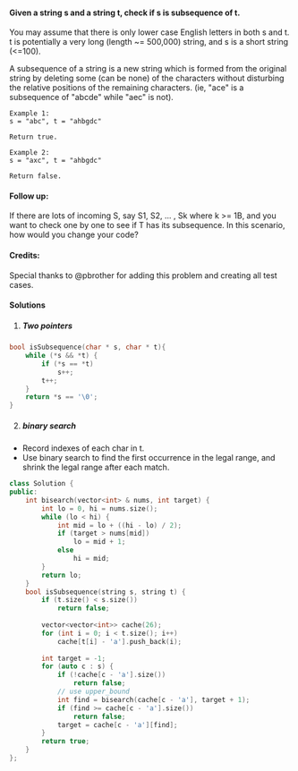 #### Given a string s and a string t, check if s is subsequence of t.

You may assume that there is only lower case English letters in both s and t. t is potentially a very long (length ~= 500,000) string, and s is a short string (<=100).

A subsequence of a string is a new string which is formed from the original string by deleting some (can be none) of the characters without disturbing the relative positions of the remaining characters. (ie, "ace" is a subsequence of "abcde" while "aec" is not).

```
Example 1:
s = "abc", t = "ahbgdc"

Return true.

Example 2:
s = "axc", t = "ahbgdc"

Return false.
```

#### Follow up:
If there are lots of incoming S, say S1, S2, ... , Sk where k >= 1B, and you want to check one by one to see if T has its subsequence. In this scenario, how would you change your code?

#### Credits:
Special thanks to @pbrother for adding this problem and creating all test cases.

#### Solutions

1. ##### Two pointers

```c++
bool isSubsequence(char * s, char * t){
    while (*s && *t) {
        if (*s == *t)
            s++;
        t++;
    }
    return *s == '\0';
}
```

2. ##### binary search

- Record indexes of each char in t.
- Use binary search to find the first occurrence in the legal range, and shrink the legal range after each match.

```c++
class Solution {
public:
    int bisearch(vector<int> & nums, int target) {
        int lo = 0, hi = nums.size();
        while (lo < hi) {
            int mid = lo + ((hi - lo) / 2);
            if (target > nums[mid])
                lo = mid + 1;
            else
                hi = mid;
        }
        return lo;
    }
    bool isSubsequence(string s, string t) {
        if (t.size() < s.size())
            return false;
        
        vector<vector<int>> cache(26);
        for (int i = 0; i < t.size(); i++)
            cache[t[i] - 'a'].push_back(i);
        
        int target = -1;
        for (auto c : s) {
            if (!cache[c - 'a'].size())
                return false;
            // use upper_bound
            int find = bisearch(cache[c - 'a'], target + 1);
            if (find >= cache[c - 'a'].size())
                return false;
            target = cache[c - 'a'][find];
        }
        return true;
    }
};
```